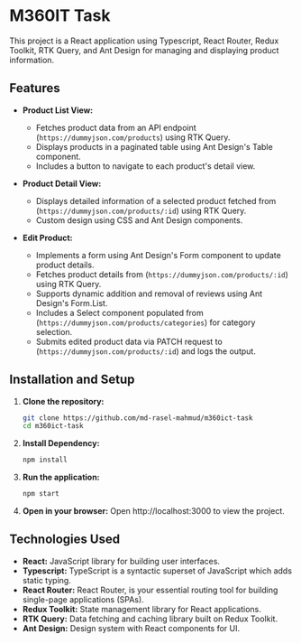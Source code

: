 # M360IT Task

This project is a React application using Typescript, React Router, Redux Toolkit, RTK Query, and Ant Design for managing and displaying product information.

## Features

- **Product List View:**

  - Fetches product data from an API endpoint (`https://dummyjson.com/products`) using RTK Query.
  - Displays products in a paginated table using Ant Design's Table component.
  - Includes a button to navigate to each product's detail view.

- **Product Detail View:**

  - Displays detailed information of a selected product fetched from (`https://dummyjson.com/products/:id`) using RTK Query.
  - Custom design using CSS and Ant Design components.

- **Edit Product:**
  - Implements a form using Ant Design's Form component to update product details.
  - Fetches product details from (`https://dummyjson.com/products/:id`) using RTK Query.
  - Supports dynamic addition and removal of reviews using Ant Design's Form.List.
  - Includes a Select component populated from (`https://dummyjson.com/products/categories`) for category selection.
  - Submits edited product data via PATCH request to (`https://dummyjson.com/products/:id`) and logs the output.

## Installation and Setup

1. **Clone the repository:**
   ```bash
   git clone https://github.com/md-rasel-mahmud/m360ict-task
   cd m360ict-task
   ```
2. **Install Dependency:**

   ```bash
   npm install
   ```

3. **Run the application:**

   ```bash
   npm start
   ```

4. **Open in your browser:**
   Open http://localhost:3000 to view the project.

## Technologies Used

- **React:** JavaScript library for building user interfaces.
- **Typescript:** TypeScript is a syntactic superset of JavaScript which adds static typing.
- **React Router:** React Router, is your essential routing tool for building single-page applications (SPAs).
- **Redux Toolkit:** State management library for React applications.
- **RTK Query:** Data fetching and caching library built on Redux Toolkit.
- **Ant Design:** Design system with React components for UI.
